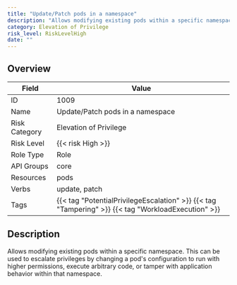 ```yaml
---
title: "Update/Patch pods in a namespace"
description: "Allows modifying existing pods within a specific namespace. This can be used to escalate privileges by changing a pod's configuration to run with higher permissions, execute arbitrary code, or tamper with application behavior within that namespace."
category: Elevation of Privilege
risk_level: RiskLevelHigh
date: ""
---
```


## Overview

| Field         | Value                                                                                              |
| ------------- | -------------------------------------------------------------------------------------------------- |
| ID            | 1009                                                                                               |
| Name          | Update/Patch pods in a namespace                                                                   |
| Risk Category | Elevation of Privilege                                                                             |
| Risk Level    | {{< risk High >}}                                                                                  |
| Role Type     | Role                                                                                               |
| API Groups    | core                                                                                               |
| Resources     | pods                                                                                               |
| Verbs         | update, patch                                                                                      |
| Tags          | {{< tag "PotentialPrivilegeEscalation" >}} {{< tag "Tampering" >}} {{< tag "WorkloadExecution" >}} |

## Description

Allows modifying existing pods within a specific namespace. This can be used to escalate privileges by changing a pod's configuration to run with higher permissions, execute arbitrary code, or tamper with application behavior within that namespace.
